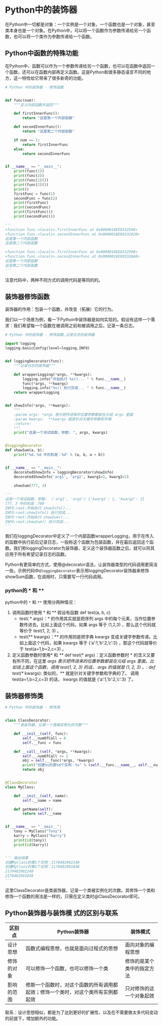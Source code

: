 # Python中的装饰器

在Python中一切都是对象：一个实例是一个对象，一个函数也是一个对象，甚至类本身也是一个对象。在Python中，可以将一个函数作为参数传递给另一个函数，也可以将一个类作为参数传递给一个函数。

## Python中函数的特殊功能

在Python中，函数可以作为一个参数传递给另一个函数，也可以在函数中返回一个函数，还可以在函数内部再定义函数。这是Python和很多静态语言不同的地方，这一特性给它带来了很多新奇的功能。

```python
# Python 中的装饰器 - 修饰函数


def func(num):
    """定义内部函数并返回"""

    def firstInnerFunc():
        return "这是第一个内部函数"

    def secondInnerFunc():
        return "这是第二个内部函数"

    if num == 1:
        return firstInnerFunc
    else:
        return secondInnerFunc


if __name__ == "__main__":
    print(func(1))
    print(func(2))
    print(func(1)())
    print(func(2)())
    print()
    firstFunc = func(1)
    secondFunc = func(2)
    print(firstFunc)
    print(secondFunc)
    print(firstFunc())
    print(secondFunc())

'''
<function func.<locals>.firstInnerFunc at 0x0000018EE8332598>
<function func.<locals>.secondInnerFunc at 0x0000018EE8332620>
这是第一个内部函数
这是第二个内部函数

<function func.<locals>.firstInnerFunc at 0x0000018EE8332598>
<function func.<locals>.secondInnerFunc at 0x0000018EE83326A8>
这是第一个内部函数
这是第二个内部函数
'''
```

注意代码中，两种不同方式的调用代码是等同的的。



## 装饰器修饰函数

装饰器的作用：包装一个函数，并改变（拓展）它的行为。

我们以一个场景为例，看一下Python中装饰器是如何实现的。假设有这样一个需求：我们希望每一个函数在被调用之前和被调用之后，记录一条日志。

```python
# Python 中的装饰器 - 修饰函数,记录日志的装饰器

import logging
logging.basicConfig(level=logging.INFO)


def loggingDecorator(func):
    """记录日志的装饰器"""

    def wrapperLogging(*args, **kwargs):
        logging.info("开始执行 %s()... " % func.__name__)
        func(*args, **kwargs)
        logging.info("%s() 执行完成... " % func.__name__)
    return wrapperLogging


def showInfo(*args, **kwargs):
    """
    :param args: *args 表示把传进来的位置参数都装在元组 args 里面
    :param kwargs:  **kwargs 就是针对关键字参数和字典
    :return:
    """
    print("这是一个测试函数，参数: ", args, kwargs)


@loggingDecorator
def showSum(a, b):
    print("%d、%d 中的和是：%d" % (a, b, a + b))


if __name__ == "__main__":
    decoratedShowInfo = loggingDecorator(showInfo)
    decoratedShowInfo('arg1', 'arg2', kwarg1=1, kwarg2=2)
    
    showSum(777, 3)

'''
这是一个测试函数，参数:  ('arg1', 'arg2') {'kwarg1': 1, 'kwarg2': 2}
777、3 中的和是：780
INFO:root:开始执行 showInfo()... 
INFO:root:showInfo() 执行完成... 
INFO:root:开始执行 showSum()... 
INFO:root:showSum() 执行完成... 
'''
```

我们在loggingDecorator中定义了一个内部函数wrapperLogging，用于在传入的函数中执行前后记录日志，一般称这个函数为包装函数，并在最后返回这个函数。我们称loggingDecorator为装饰器，定义这个装饰器函数之后，就可以将其应用于所有希望记录日志的函数。

Python有更简单的方式，使用@decorator语法，让装饰器类型的代码调用更简洁一些。示例代码中`@loggingDecorator`表示用loggingDecorator装饰器来修饰showSum函数，在调用时，只需要写一行代码调用。

### python的 * 和 **

python中的 `*` 和 `**` 使用分两种情况：

1. 调用函数时使用 \* 和 \**
   假设有函数  def test(a, b, c)
   - test( \* args)：\* 的作用其实就是把序列 args 中的每个元素，当作位置参数传进去。比如上面这个代码，如果 args 等于 (1,2,3) ，那么这个代码就等价于 test(1, 2, 3) 。
   - test(\** kwargs)：\** 的作用则是把字典 kwargs 变成关键字参数传递。比如上面这个代码，如果 kwargs 等于 {‘a’:1,’b’:2,’c’:3} ，那这个代码就等价于 test(a=1,b=2,c=3) 。
2. 定义函数参数时使用\* 和 \**
   def test(\* args)：定义函数参数时 * 的含义又要有所不同，在这里 *args 表示把传进来的位置参数都装在元组 args 里面。比如说上面这个函数，调用 test(1, 2, 3) 的话， args 的值就是 (1, 2, 3) 。:
   def test(\** kwargs): 类似的，\** 就是针对关键字参数和字典的了。 调用 test(a=1,b=2,c=3) 的话， kwargs 的值就是 {‘a’:1,’b’:2,’c’:3} 了。

 

## 装饰器修饰类

```python
# Python 中的装饰器 - 修饰类


class ClassDecorator:
    """类装饰器，记录一个类被实例化的次数"""

    def __init__(self, func):
        self.__numOfCall = 0
        self.__func = func

    def __call__(self, *args, **kwargs):
        self.__numOfCall += 1
        obj = self.__func(*args, *kwargs)
        print("创建%s的第%d个实例：%s" % (self.__func.__name__, self.__numOfCall, id(obj)))
        return obj


@ClassDecorator
class MyClass:

    def __init__(self, name):
        self.__name = name

    def getName(self):
        return self.__name


if __name__ == "__main__":
    tony = MyClass("Tony")
    karry = MyClass("Karry")
    print(id(tony))
    print(id(karry))


''' 输出结果
创建MyClass的第1个实例：2170482902240
创建MyClass的第2个实例：2170482901848
2170482902240
2170482901848
'''

```

这里ClassDecorator是类装饰器，记录一个类被实例化的次数。其修饰一个类和修饰一个函数的用法是一样的，只需在定义类时@ClassDecorator即可。

## Python装饰器与装饰模 式的区别与联系

| 区别点     | Python装饰器                                                 | 装饰模式                   |
| ---------- | ------------------------------------------------------------ | -------------------------- |
| 设计思想   | 函数式编程思想，也就是面向过程式的思想                       | 面向对象的编程思想         |
| 修饰的对象 | 可以修饰一个函数，也可以修饰一个类                           | 修饰的是某个类中的指定方法 |
| 影响的范围 | 修斯一个函数时，对这个函数的所有调用都起效；修饰一个类时，对这个类所有实例都起效 | 只对修饰的这一个对象起效   |

 联系：设计思想相似，都是为了达到更好的扩展性，以及在不需要做太多代码变动的前提下，增加额外的功能。
